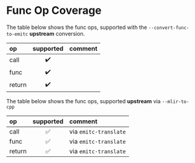 <!--
SPDX-FileCopyrightText: Fraunhofer-Gesellschaft zur Förderung der angewandten Forschung e.V.
SPDX-License-Identifier: Apache-2.0 WITH LLVM-exception
-->
# Func Op Coverage

The table below shows the func ops, supported with the `--convert-func-to-emitc` **upstream** conversion.

| op                    | supported          | comment |
| :-------------------- |:------------------:| :------ |
| call                  | :heavy_check_mark: | |
| func                  | :heavy_check_mark: | |
| return                | :heavy_check_mark: | |

The table below shows the func ops, supported **upstream** via `--mlir-to-cpp`

| op                    | supported          | comment |
| :-------------------- |:------------------:| :------ |
| call                  | :white_check_mark: | via `emitc-translate` |
| func                  | :white_check_mark: | via `emitc-translate` |
| return                | :white_check_mark: | via `emitc-translate` |
